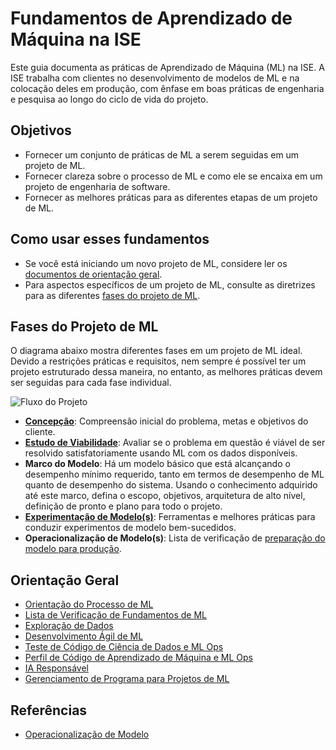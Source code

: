 # Fundamentos de Aprendizado de Máquina na ISE

Este guia documenta as práticas de Aprendizado de Máquina (ML) na ISE. A ISE trabalha com clientes no desenvolvimento de modelos de ML e na colocação deles em produção, com ênfase em boas práticas de engenharia e pesquisa ao longo do ciclo de vida do projeto.

## Objetivos

* Fornecer um conjunto de práticas de ML a serem seguidas em um projeto de ML.
* Fornecer clareza sobre o processo de ML e como ele se encaixa em um projeto de engenharia de software.
* Fornecer as melhores práticas para as diferentes etapas de um projeto de ML.

## Como usar esses fundamentos

* Se você está iniciando um novo projeto de ML, considere ler os [documentos de orientação geral](#orientacao-geral).
* Para aspectos específicos de um projeto de ML, consulte as diretrizes para as diferentes [fases do projeto de ML](#fases-do-projeto-de-ml).

## Fases do Projeto de ML

O diagrama abaixo mostra diferentes fases em um projeto de ML ideal. Devido a restrições práticas e requisitos, nem sempre é possível ter um projeto estruturado dessa maneira, no entanto, as melhores práticas devem ser seguidas para cada fase individual.

![Fluxo do Projeto](images/flow.png)

* **[Concepção](ml-problem-formulation-envisioning.md)**: Compreensão inicial do problema, metas e objetivos do cliente.
* **[Estudo de Viabilidade](ml-feasibility-study.md)**: Avaliar se o problema em questão é viável de ser resolvido satisfatoriamente usando ML com os dados disponíveis.
* **Marco do Modelo**: Há um modelo básico que está alcançando o desempenho mínimo requerido, tanto em termos de desempenho de ML quanto de desempenho do sistema. Usando o conhecimento adquirido até este marco, defina o escopo, objetivos, arquitetura de alto nível, definição de pronto e plano para todo o projeto.
* **[Experimentação de Modelo(s)](ml-experimentation.md)**: Ferramentas e melhores práticas para conduzir experimentos de modelo bem-sucedidos.
* **Operacionalização de Modelo(s)**: Lista de verificação de [preparação do modelo para produção](ml-model-checklist.md).

## Orientação Geral

* [Orientação do Processo de ML](ml-proposed-process.md)
* [Lista de Verificação de Fundamentos de ML](ml-fundamentals-checklist.md)
* [Exploração de Dados](ml-data-exploration.md)
* [Desenvolvimento Ágil de ML](ml-project-management.md)
* [Teste de Código de Ciência de Dados e ML Ops](ml-testing.md)
* [Perfil de Código de Aprendizado de Máquina e ML Ops](ml-profiling.md)
* [IA Responsável](responsible-ai.md)
* [Gerenciamento de Programa para Projetos de ML](ml-tpm-guidance.md)

## Referências

* [Operacionalização de Modelo](https://github.com/Microsoft/MLOps)
